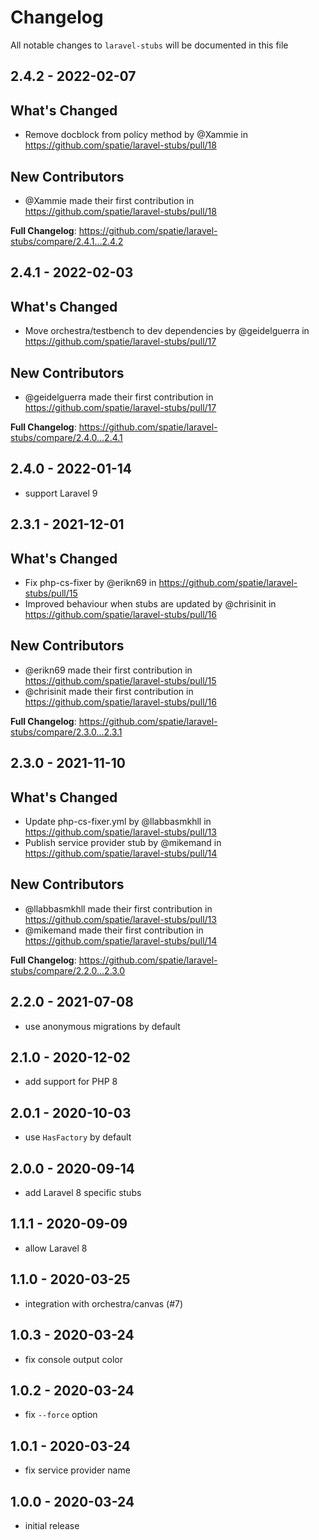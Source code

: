 # Changelog

All notable changes to `laravel-stubs` will be documented in this file

## 2.4.2 - 2022-02-07

## What's Changed

- Remove docblock from policy method by @Xammie in https://github.com/spatie/laravel-stubs/pull/18

## New Contributors

- @Xammie made their first contribution in https://github.com/spatie/laravel-stubs/pull/18

**Full Changelog**: https://github.com/spatie/laravel-stubs/compare/2.4.1...2.4.2

## 2.4.1 - 2022-02-03

## What's Changed

- Move orchestra/testbench to dev dependencies by @geidelguerra in https://github.com/spatie/laravel-stubs/pull/17

## New Contributors

- @geidelguerra made their first contribution in https://github.com/spatie/laravel-stubs/pull/17

**Full Changelog**: https://github.com/spatie/laravel-stubs/compare/2.4.0...2.4.1

## 2.4.0 - 2022-01-14

- support Laravel 9

## 2.3.1 - 2021-12-01

## What's Changed

- Fix php-cs-fixer by @erikn69 in https://github.com/spatie/laravel-stubs/pull/15
- Improved behaviour when stubs are updated by @chrisinit in https://github.com/spatie/laravel-stubs/pull/16

## New Contributors

- @erikn69 made their first contribution in https://github.com/spatie/laravel-stubs/pull/15
- @chrisinit made their first contribution in https://github.com/spatie/laravel-stubs/pull/16

**Full Changelog**: https://github.com/spatie/laravel-stubs/compare/2.3.0...2.3.1

## 2.3.0 - 2021-11-10

## What's Changed

- Update php-cs-fixer.yml by @llabbasmkhll in https://github.com/spatie/laravel-stubs/pull/13
- Publish service provider stub by @mikemand in https://github.com/spatie/laravel-stubs/pull/14

## New Contributors

- @llabbasmkhll made their first contribution in https://github.com/spatie/laravel-stubs/pull/13
- @mikemand made their first contribution in https://github.com/spatie/laravel-stubs/pull/14

**Full Changelog**: https://github.com/spatie/laravel-stubs/compare/2.2.0...2.3.0

## 2.2.0 - 2021-07-08

- use anonymous migrations by default

## 2.1.0 - 2020-12-02

- add support for PHP 8

## 2.0.1 - 2020-10-03

- use `HasFactory` by default

## 2.0.0 - 2020-09-14

- add Laravel 8 specific stubs

## 1.1.1 - 2020-09-09

- allow Laravel 8

## 1.1.0 - 2020-03-25

- integration with orchestra/canvas (#7)

## 1.0.3 - 2020-03-24

- fix console output color

## 1.0.2 - 2020-03-24

- fix `--force` option

## 1.0.1 - 2020-03-24

- fix service provider name

## 1.0.0 - 2020-03-24

- initial release
